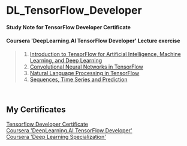 # DL_TensorFlow_Developer
#### Study Note for TensorFlow Developer Certificate   
#### Coursera 'DeepLearning.AI TensorFlow Developer' Lecture exercise

> 1. [Introduction to TensorFlow for Artificial Intelligence, Machine Learning, and Deep Learning](https://github.com/minkyeongk/DL_TensorFlow_Developer/tree/main/1.%20Introduction%20to%20TensorFlow%20for%20Artificial%20Intelligence%2C%20Machine%20Learning%2C%20and%20Deep%20Learning)   
> 2. [Convolutional Neural Networks in TensorFlow](https://github.com/minkyeongk/DL_TensorFlow_Developer/tree/main/2.%20Convolutional%20Neural%20Networks%20in%20TensorFlow)   
> 3. [Natural Language Processing in TensorFlow](https://github.com/minkyeongk/DL_TensorFlow_Developer/tree/main/3.%20Natural%20Language%20Processing%20in%20TensorFlow)   
> 4. [Sequences, Time Series and Prediction](https://github.com/minkyeongk/DL_TensorFlow_Developer/tree/main/4.%20Sequences%2C%20Time%20Series%20and%20Prediction)   
<br/>

## My Certificates 
[Tensorflow Developer Certificate](https://www.credential.net/26da15d5-e0c7-412b-971f-e202c4c4a9f7)   
[Coursera 'DeepLearning.AI TensorFlow Developer'](https://coursera.org/share/89a2e64d1b665c3713cf50f9908d1aef)   
[Coursera 'Deep Learning Specialization'](https://www.coursera.org/account/accomplishments/specialization/22UXX3MDA596)
